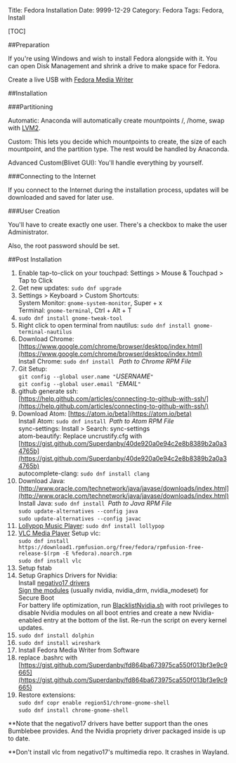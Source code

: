 Title: Fedora Installation
Date: 9999-12-29
Category: Fedora
Tags: Fedora, Install

[TOC]

##Preparation

If you're using Windows and wish to install Fedora alongside with it. You can open Disk Management and shrink a drive to make space for Fedora.

Create a live USB with [Fedora Media Writer](https://github.com/MartinBriza/MediaWriter/releases)

##Installation

###Partitioning

Automatic: Anaconda will automatically create mountpoints /, /home, swap with [LVM2](https://en.wikipedia.org/wiki/Logical_Volume_Manager_(Linux)).

Custom: This lets you decide which mountpoints to create, the size of each mountpoint, and the partition type. The rest would be handled by Anaconda.

Advanced Custom(Blivet GUI): You'll handle everything by yourself.

###Connecting to the Internet

If you connect to the Internet during the installation process, updates will be downloaded and saved for later use.

###User Creation

You'll have to create exactly one user. There's a checkbox to make the user Administrator.

Also, the root password should be set.

##Post Installation

1.  Enable tap-to-click on your touchpad: Settings > Mouse & Touchpad > Tap to Click
2.  Get new updates: `sudo dnf upgrade`
3.  Settings > Keyboard > Custom Shortcuts: <br/>
    System Monitor: `gnome-system-monitor`, Super + x <br/>
    Terminal: `gnome-terminal`, Ctrl + Alt + T
4.  `sudo dnf install gnome-tweak-tool`
5.  Right click to open terminal from nautilus: `sudo dnf install gnome-terminal-nautilus`
6.  Download Chrome: [https://www.google.com/chrome/browser/desktop/index.html](https://www.google.com/chrome/browser/desktop/index.html) <br/>
    Install Chrome: `sudo dnf install ` *Path to Chrome RPM File*
7.  Git Setup: <br/>
    `git config --global user.name "`*USERNAME*`"` <br/>
    `git config --global user.email "`*EMAIL*`"`
8.  github generate ssh: <br/>
    [https://help.github.com/articles/connecting-to-github-with-ssh/](https://help.github.com/articles/connecting-to-github-with-ssh/)
9.  Download Atom: [https://atom.io/beta](https://atom.io/beta) <br/>
    Install Atom: `sudo dnf install `*Path to Atom RPM File* <br/>
    sync-settings: Install > Search: sync-settings <br/>
    atom-beautify: Replace uncrustify.cfg with <br/> [https://gist.github.com/Superdanby/40de920a0e94c2e8b8389b2a0a34765b](https://gist.github.com/Superdanby/40de920a0e94c2e8b8389b2a0a34765b) <br/>
    autocomplete-clang: `sudo dnf install clang`
10. Download Java: <br/> [http://www.oracle.com/technetwork/java/javase/downloads/index.html](http://www.oracle.com/technetwork/java/javase/downloads/index.html) <br/>
   Install Java: `sudo dnf install `*Path to Java RPM File* <br/>
   `sudo update-alternatives --config java` <br/>
   `sudo update-alternatives --config javac`
11. [Lollypop Music Player](https://gnumdk.github.io/lollypop-web/): `sudo dnf install lollypop`
12. [VLC Media Player](https://www.videolan.org/vlc/index.html) Setup vlc: <br/>
    `sudo dnf install https://download1.rpmfusion.org/free/fedora/rpmfusion-free-release-$(rpm -E %fedora).noarch.rpm` <br/>
    `sudo dnf install vlc`
13. Setup fstab
14. Setup Graphics Drivers for Nvidia: <br/>
    Install [negativo17 drivers](https://negativo17.org/nvidia-driver/) <br/>
    [Sign the modules](https://superdanby.github.io/Blog/signing-kernel-modules-for-secure-boot.html) (usually nvidia, nvidia_drm, nvidia_modeset) for Secure Boot <br/>
    For battery life optimization, run [BlacklistNvidia.sh](https://gist.github.com/Superdanby/12ce20158300c378d4e0f196b279d388#file-blacklistnvidia-sh) with root privileges to disable Nvidia modules on all boot entries and create a new Nvidia-enabled entry at the bottom of the list. Re-run the script on every kernel updates.
15. `sudo dnf install dolphin`
16. `sudo dnf install wireshark`
17. Install Fedora Media Writer from Software
18. replace .bashrc with [https://gist.github.com/Superdanby/fd864ba673975ca550f013bf3e9c9665](https://gist.github.com/Superdanby/fd864ba673975ca550f013bf3e9c9665)
19. Restore extensions: <br/>
    `sudo dnf copr enable region51/chrome-gnome-shell` <br/>
    `sudo dnf install chrome-gnome-shell`

**Note that the negativo17 drivers have better support than the ones Bumblebee provides. And the Nvidia propriety driver packaged inside is up to date.

**Don't install vlc from negativo17's multimedia repo. It crashes in Wayland.
